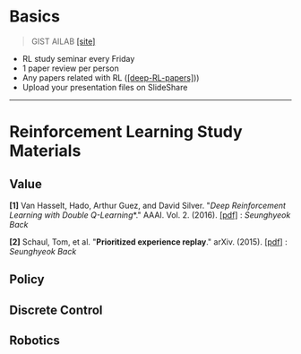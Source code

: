 # Basics

>GIST AILAB [[site]](http://ai.gist.ac.kr/)

- RL study seminar every Friday
- 1 paper review per person 
- Any papers related with RL ([[deep-RL-papers]](https://github.com/junhyukoh/deep-reinforcement-learning-papers)))
- Upload your presentation files on SlideShare

---------------------------------------

# Reinforcement Learning Study Materials

## Value

**[1]** Van Hasselt, Hado, Arthur Guez, and David Silver. "*Deep Reinforcement Learning with Double Q-Learning**."  AAAI. Vol. 2. (2016). [[pdf]](http://www.aaai.org/ocs/index.php/AAAI/AAAI16/paper/download/12389/11847) : *Seunghyeok Back*

**[2]** Schaul, Tom, et al. "**Prioritized experience replay**." arXiv. (2015). [[pdf]](https://arxiv.org/abs/1511.05952.pdf) : *Seunghyeok Back*

## Policy

## Discrete Control

## Robotics
